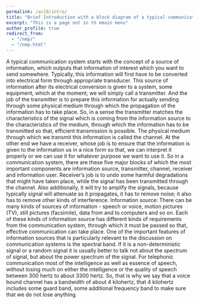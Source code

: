```yaml
---
permalink: /ac18/intro/
title: "Brief Introduction with a block diagram of a typical communication system"
excerpt: "This is a page not in th emain menu"
author_profile: true
redirect_from: 
  - "/nmp/"
  - "/nmp.html"
---
```


A typical communication system starts with the concept of a source of information, which outputs that information of interest which you want to send somewhere. Typically, this information will first have to be converted into electrical form through appropriate transducer. This source of information after its electrical conversion is given to a system, some equipment, which at the moment; we will simply call a transmitter. And the job of the transmitter is to prepare this information for actually sending through some physical medium through which the propagation of the information has to take place.
So, in a sense the transmitter matches the characteristics of the signal which is coming from the information source to the characteristics of the medium, through which the information has to be transmitted so that, efficient transmission is possible.
The physical medium through which we transmit this information is called the channel. At the other end we have a receiver, whose job is to ensure that the information is given to the information us in a nice form so that, we can interpret it properly or we can use it for whatever purpose we want to use it.
So in a communication system, there are these five major blocks of which the most important components are information source, transmitter, channel, receiver and information user.
Receiver’s job is to undo some harmful degradations that might have taken place, while the signal has been transmitted through the channel. Also additionally, it will try to amplify the signals, because typically signal will attenuate as it propagates, it has to remove noise; it also has to remove other kinds of interference.
Information source:
There can be many kinds of sources of information - speech or voice, motion pictures (TV), still pictures (facsimile), data from and to computers and so on.
Each of these kinds of information source has different kinds of requirements from the communication system, through which it must be passed so that, effective communication can take place.
One of the important features of information sources that is particularly relevant to the discussion on communication systems is the spectral band. If it is a non-deterministic signal or a random signal it is usually better to talk not about the spectrum of signal, but about the power spectrum of the signal.
For telephonic communication most of the intelligence as well as essence of speech, without losing much on either the intelligence or the quality of speech between 300 hertz to about 3300 hertz. So, that is why we say that a voice bound channel has a bandwidth of about 4 kilohertz, that 4 kilohertz includes some guard band, some additional frequency band to make sure that we do not lose anything.

